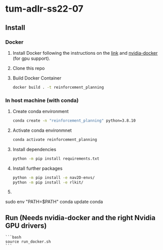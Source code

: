 # tum-adlr-ss22-07

## Install

### Docker
1. Install Docker following the instructions on the [link](https://docs.docker.com/engine/install/ubuntu/) and [nvidia-docker](https://github.com/NVIDIA/nvidia-docker) (for gpu support).

3. Clone this repo

4. Build Docker Container
    ```bash
    docker build . -t reinforcement_planning
    ```
### In host machine (with conda)
1. Create conda environment
    ```bash
    conda create -n "reinforcement_planning" python=3.8.10
    ```

2. Activate conda environmnet
    ```bash
    conda activate reinforcement_planning
    ```

3. Install dependencies
    ```bash
    python -m pip install requirements.txt
    ```

3. Install further packages
    ```bash
    python -m pip install -e nav2D-envs/
    python -m pip install -e rlkit/
    ```



1.

sudo env "PATH=$PATH" conda update conda

## Run (Needs nvidia-docker and the right Nvidia GPU drivers)
    ```bash
    source run_docker.sh 
    ```


